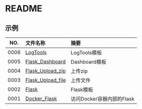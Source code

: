 # README

## 示例

NO.|文件名称|摘要
:--:|:--|:--
0006| [LogTools](src/0006_LogTools/README.md) | LogTools模板
0005| [Flask_Dashboard](src/0005_Flask_Dashboard/README.md) | Dashboard模板
0004| [Flask_Upload_zip](src/0004_Flask_Upload_zip/README.md) | 上传zip
0003| [Flask_Upload_file](src/0003_Flask_Upload_file/README.md) | 上传文件
0002| [Flask](src/0002_Flask/README.md) | Flask模板
0001| [Docker_Flask](src/0001_Docker_Flask/README.md) | 访问Docker容器内部的Flask
